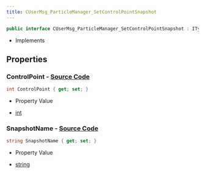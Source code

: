 ```yaml
---
title: CUserMsg_ParticleManager_SetControlPointSnapshot
---
```


```csharp
public interface CUserMsg_ParticleManager_SetControlPointSnapshot : ITypedProtobuf<CUserMsg_ParticleManager_SetControlPointSnapshot>, INativeHandle
```

- Implements

## Properties

### **ControlPoint** - [Source Code](https://github.com/swiftly-solution/swiftlys2/blob/main/managed/src/SwiftlyS2.Generated/Protobufs/Interfaces/CUserMsg_ParticleManager_SetControlPointSnapshot.cs#L13)

```csharp
int ControlPoint { get; set; }
```

- Property Value

- [int](https://learn.microsoft.com/dotnet/api/system.int32)

### **SnapshotName** - [Source Code](https://github.com/swiftly-solution/swiftlys2/blob/main/managed/src/SwiftlyS2.Generated/Protobufs/Interfaces/CUserMsg_ParticleManager_SetControlPointSnapshot.cs#L16)

```csharp
string SnapshotName { get; set; }
```

- Property Value

- [string](https://learn.microsoft.com/dotnet/api/system.string)

